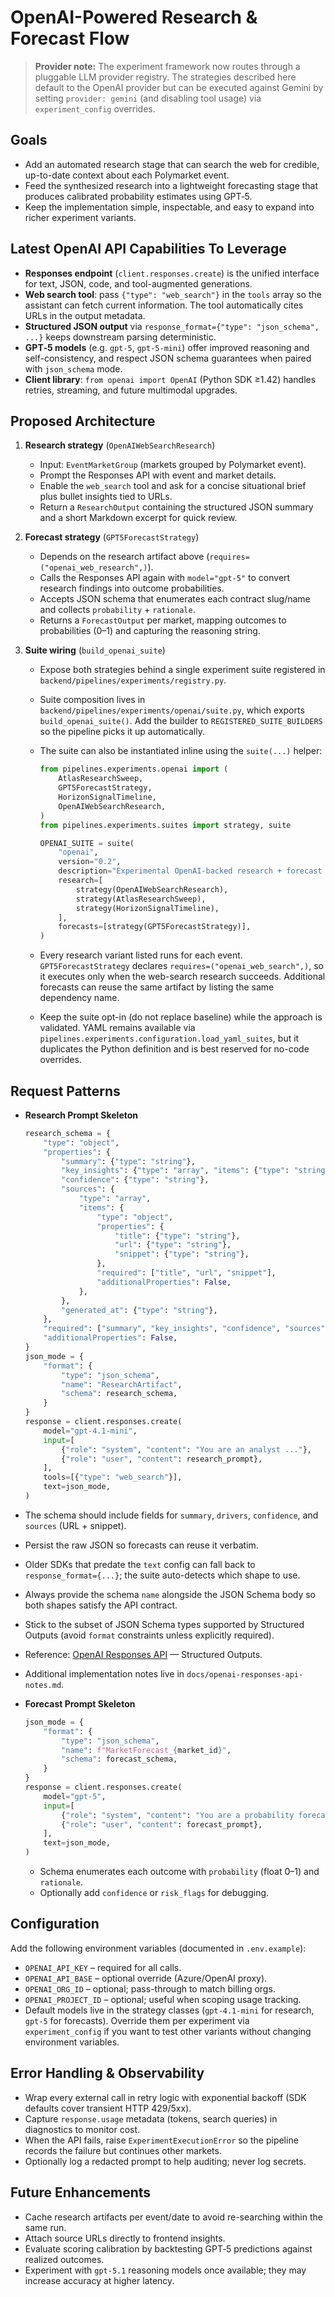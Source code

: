 # OpenAI-Powered Research & Forecast Flow

> **Provider note:** The experiment framework now routes through a pluggable LLM provider
> registry. The strategies described here default to the OpenAI provider but can be executed
> against Gemini by setting `provider: gemini` (and disabling tool usage) via
> `experiment_config` overrides.

## Goals
- Add an automated research stage that can search the web for credible, up-to-date context about each Polymarket event.
- Feed the synthesized research into a lightweight forecasting stage that produces calibrated probability estimates using GPT‑5.
- Keep the implementation simple, inspectable, and easy to expand into richer experiment variants.

## Latest OpenAI API Capabilities To Leverage
- **Responses endpoint** (`client.responses.create`) is the unified interface for text, JSON, code, and tool-augmented generations.
- **Web search tool**: pass `{"type": "web_search"}` in the `tools` array so the assistant can fetch current information. The tool automatically cites URLs in the output metadata.
- **Structured JSON output** via `response_format={"type": "json_schema", ...}` keeps downstream parsing deterministic.
- **GPT‑5 models** (e.g. `gpt-5`, `gpt-5-mini`) offer improved reasoning and self-consistency, and respect JSON schema guarantees when paired with `json_schema` mode.
- **Client library**: `from openai import OpenAI` (Python SDK ≥1.42) handles retries, streaming, and future multimodal upgrades.

## Proposed Architecture
1. **Research strategy** (`OpenAIWebSearchResearch`)
   - Input: `EventMarketGroup` (markets grouped by Polymarket event).
   - Prompt the Responses API with event and market details.
   - Enable the `web_search` tool and ask for a concise situational brief plus bullet insights tied to URLs.
   - Return a `ResearchOutput` containing the structured JSON summary and a short Markdown excerpt for quick review.

2. **Forecast strategy** (`GPT5ForecastStrategy`)
   - Depends on the research artifact above (`requires=("openai_web_research",)`).
   - Calls the Responses API again with `model="gpt-5"` to convert research findings into outcome probabilities.
   - Accepts JSON schema that enumerates each contract slug/name and collects `probability` + `rationale`.
   - Returns a `ForecastOutput` per market, mapping outcomes to probabilities (0–1) and capturing the reasoning string.

3. **Suite wiring** (`build_openai_suite`)
   - Expose both strategies behind a single experiment suite registered in `backend/pipelines/experiments/registry.py`.
   - Suite composition lives in `backend/pipelines/experiments/openai/suite.py`, which exports `build_openai_suite()`. Add the builder to `REGISTERED_SUITE_BUILDERS` so the pipeline picks it up automatically.
   - The suite can also be instantiated inline using the `suite(...)` helper:

     ```python
     from pipelines.experiments.openai import (
         AtlasResearchSweep,
         GPT5ForecastStrategy,
         HorizonSignalTimeline,
         OpenAIWebSearchResearch,
     )
     from pipelines.experiments.suites import strategy, suite

     OPENAI_SUITE = suite(
         "openai",
         version="0.2",
         description="Experimental OpenAI-backed research + forecast flow",
         research=[
             strategy(OpenAIWebSearchResearch),
             strategy(AtlasResearchSweep),
             strategy(HorizonSignalTimeline),
         ],
         forecasts=[strategy(GPT5ForecastStrategy)],
     )
     ```

   - Every research variant listed runs for each event. `GPT5ForecastStrategy` declares `requires=("openai_web_search",)`, so it
     executes only when the web-search research succeeds. Additional forecasts can reuse the same artifact by listing the same
     dependency name.
   - Keep the suite opt-in (do not replace baseline) while the approach is validated. YAML remains available via `pipelines.experiments.configuration.load_yaml_suites`, but it duplicates the Python definition and is best reserved for no-code overrides.

## Request Patterns
- **Research Prompt Skeleton**
  ```python
  research_schema = {
      "type": "object",
      "properties": {
          "summary": {"type": "string"},
          "key_insights": {"type": "array", "items": {"type": "string"}},
          "confidence": {"type": "string"},
          "sources": {
              "type": "array",
              "items": {
                  "type": "object",
                  "properties": {
                      "title": {"type": "string"},
                      "url": {"type": "string"},
                      "snippet": {"type": "string"},
                  },
                  "required": ["title", "url", "snippet"],
                  "additionalProperties": False,
              },
          },
          "generated_at": {"type": "string"},
      },
      "required": ["summary", "key_insights", "confidence", "sources", "generated_at"],
      "additionalProperties": False,
  }
  json_mode = {
      "format": {
          "type": "json_schema",
          "name": "ResearchArtifact",
          "schema": research_schema,
      }
  }
  response = client.responses.create(
      model="gpt-4.1-mini",
      input=[
          {"role": "system", "content": "You are an analyst ..."},
          {"role": "user", "content": research_prompt},
      ],
      tools=[{"type": "web_search"}],
      text=json_mode,
  )
  ```
- The schema should include fields for `summary`, `drivers`, `confidence`, and `sources` (URL + snippet).
- Persist the raw JSON so forecasts can reuse it verbatim.
- Older SDKs that predate the `text` config can fall back to `response_format={...}`; the suite auto-detects which shape to use.
- Always provide the schema `name` alongside the JSON Schema body so both shapes satisfy the API contract.
- Stick to the subset of JSON Schema types supported by Structured Outputs (avoid `format` constraints unless explicitly required).
- Reference: [OpenAI Responses API](https://platform.openai.com/docs/api-reference/responses/create) — Structured Outputs.
- Additional implementation notes live in `docs/openai-responses-api-notes.md`.

- **Forecast Prompt Skeleton**
  ```python
  json_mode = {
      "format": {
          "type": "json_schema",
          "name": f"MarketForecast_{market_id}",
          "schema": forecast_schema,
      }
  }
  response = client.responses.create(
      model="gpt-5",
      input=[
          {"role": "system", "content": "You are a probability forecaster ..."},
          {"role": "user", "content": forecast_prompt},
      ],
      text=json_mode,
  )
  ```
  - Schema enumerates each outcome with `probability` (float 0–1) and `rationale`.
  - Optionally add `confidence` or `risk_flags` for debugging.

## Configuration
Add the following environment variables (documented in `.env.example`):
- `OPENAI_API_KEY` – required for all calls.
- `OPENAI_API_BASE` – optional override (Azure/OpenAI proxy).
- `OPENAI_ORG_ID` – optional; pass-through to match billing orgs.
- `OPENAI_PROJECT_ID` – optional; useful when scoping usage tracking.
- Default models live in the strategy classes (`gpt-4.1-mini` for research,
  `gpt-5` for forecasts). Override them per experiment via `experiment_config`
  if you want to test other variants without changing environment variables.

## Error Handling & Observability
- Wrap every external call in retry logic with exponential backoff (SDK defaults cover transient HTTP 429/5xx).
- Capture `response.usage` metadata (tokens, search queries) in diagnostics to monitor cost.
- When the API fails, raise `ExperimentExecutionError` so the pipeline records the failure but continues other markets.
- Optionally log a redacted prompt to help auditing; never log secrets.

## Future Enhancements
- Cache research artifacts per event/date to avoid re-searching within the same run.
- Attach source URLs directly to frontend insights.
- Evaluate scoring calibration by backtesting GPT‑5 predictions against realized outcomes.
- Experiment with `gpt-5.1` reasoning models once available; they may increase accuracy at higher latency.
